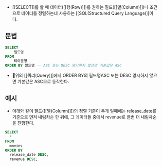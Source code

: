 - [[SELECT]]를 할 때 데이터([[행(Row)]])를 원하는 필드([[열(Column)]])나 조건으로 데이터를 정렬하는데 사용하는 [[SQL(Structured Query Language)]]이다.


## 문법

```sql
SELECT 
	필드명
FROM
	테이블명
ORDER BY 필드명 -- ASC 또는 DESC 명시하지 않으면 기본값은 ASC
```

- 위의 [[쿼리(Query)]]에서 ORDER BY의 필드명ASC 또는 DESC 명시하지 않으면 기본값은 ASC으로 동작한다.


## 예시

- 아래와 같이 필드([[열(Column)]])의 정렬 기준이 두개 일때에는 release_date를 기준으로 먼저 내림차순 한 뒤에, 그 데이터들 중에서 revenue로 한번 더 내림차순을 진행한다.

```sql
SELECT
  *
FROM
  movies
ORDER BY
  release_date DESC,
  revenue DESC;
```
